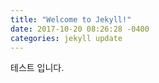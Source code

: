 ```yaml
---
title: "Welcome to Jekyll!"
date: 2017-10-20 08:26:28 -0400
categories: jekyll update
---
```


테스트 입니다.

